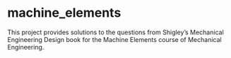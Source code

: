 # machine_elements
 This project provides solutions to the questions from Shigley’s Mechanical Engineering Design book for the Machine Elements course of Mechanical Engineering.
